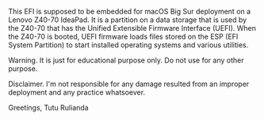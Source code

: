 This EFI is supposed to be embedded for macOS Big Sur deployment on a Lenovo Z40-70 IdeaPad. It is a partition on a data storage that is used by the Z40-70 that has the Unified Extensible Firmware Interface (UEFI). When the Z40-70 is booted, UEFI firmware loads files stored on the ESP (EFI System Partition) to start installed operating systems and various utilities.

Warning.
It is just for educational purpose only. Do not use for any other purpose.

Disclaimer.
I'm not responsible for any damage resulted from an improper deployment and any practice whatsoever.

Greetings,
Tutu Rulianda
